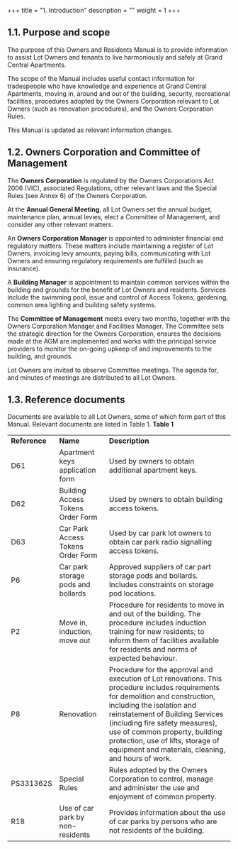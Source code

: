 +++
title = "1. Introduction"
description = ""
weight = 1
+++

## 1.1.	Purpose and scope
The purpose of this Owners and Residents Manual is to provide information to assist Lot Owners and tenants to live harmoniously and safely at Grand Central Apartments. 

The scope of the Manual includes useful contact information for tradespeople who have knowledge and experience at Grand Central Apartments, moving in, around and out of the building, security, recreational facilities, procedures adopted by the Owners Corporation relevant to Lot Owners (such as renovation procedures), and the Owners Corporation Rules.

This Manual is updated as relevant information changes. 
## 1.2.	Owners Corporation and Committee of Management

The **Owners Corporation** is regulated by the Owners Corporations Act 2006 (VIC), associated Regulations, other relevant laws and the Special Rules (see Annex 6) of the Owners Corporation.

At the **Annual General Meeting**, all Lot Owners set the annual budget, maintenance plan, annual levies, elect a Committee of Management, and consider any other relevant matters.

An **Owners Corporation Manager** is appointed to administer financial and regulatory matters. These matters include maintaining a register of Lot Owners, invoicing levy amounts, paying bills, communicating with Lot Owners and ensuring regulatory requirements are fulfilled (such as insurance).

A **Building Manager** is appointment to maintain common services within the building and grounds for the benefit of Lot Owners and residents. Services include the swimming pool, issue and control of Access Tokens, gardening, common area lighting and building safety systems.

The **Committee of Management** meets every two months, together with the Owners Corporation Manager and Facilities Manager. The Committee sets the strategic direction for the Owners Corporation, ensures the decisions made at the AGM are implemented and works with the principal service providers to monitor the on-going upkeep of and improvements to the building, and grounds.

Lot Owners are invited to observe Committee meetings. The agenda for, and minutes of meetings are distributed to all Lot Owners.
## 1.3.	Reference documents
Documents are available to all Lot Owners, some of which form part of this Manual. Relevant documents are listed in Table 1.
**Table 1**

|   |   |   | 
|---|---|---|
|  **Reference** | **Name**  | **Description**  |   
| D61  | Apartment keys application form  | Used by owners to obtain additional apartment keys.   |  
| D62  | Building Access Tokens Order Form  | Used by owners to obtain building access tokens.  |   
| D63  | Car Park Access Tokens Order Form  | Used by car park lot owners to obtain car park radio signalling access tokens.  |   
| P6  | Car park storage pods and bollards  | Approved suppliers of car part storage pods and bollards. Includes constraints on storage pod locations.   |   
| P2  | Move in, induction, move out  | Procedure for residents to move in and out of the building. The procedure includes induction training for new residents; to inform them of facilities available for residents and norms of expected behaviour.  | 
| P8 | Renovation  | Procedure for the approval and execution of Lot renovations. This procedure includes requirements for demolition and construction, including the isolation and reinstatement of Building Services (including fire safety measures), use of common property, building protection, use of lifts, storage of equipment and materials, cleaning, and hours of work. | 
| PS331362S  | Special Rules  | Rules adopted by the Owners Corporation to control, manage and administer the use and enjoyment of common property.  | 
| R18  | Use of car park by non-residents  | Provides information about the use of car parks by persons who are not residents of the building.  |   
   
